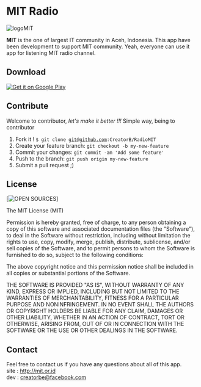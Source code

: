 # MIT Radio

![logoMIT](http://mit.or.id/web/wp-content/uploads/2012/06/cropped-LOGO-MIT-WEB1.png)

**MIT** is the one of largest IT community in Aceh, Indonesia. This app have been development to support MIT community. Yeah, everyone can use it app for listening MIT radio channel.

## Download

[![Get it on Google Play](https://www.gstatic.com/android/market_images/web/play_logo_x2.png)](https://play.google.com/store/apps/details?id=id.creatorb.radioMIT)

## Contribute

Welcome to contributor, *let's make it better !!!*
Simple way, being to contributor

1. Fork it ! <code>$ git clone git@github.com:CreatorB/RadioMIT</code>
2. Create your feature branch: `git checkout -b my-new-feature`
3. Commit your changes: `git commit -am 'Add some feature'`
4. Push to the branch: `git push origin my-new-feature`
5. Submit a pull request ;)

## License

[![OPEN SOURCES](http://opensource.org/trademarks/opensource/OSI-Approved-License-100x137.png)]

The MIT License (MIT)

Permission is hereby granted, free of charge, to any person obtaining a copy
of this software and associated documentation files (the "Software"), to deal
in the Software without restriction, including without limitation the rights
to use, copy, modify, merge, publish, distribute, sublicense, and/or sell
copies of the Software, and to permit persons to whom the Software is
furnished to do so, subject to the following conditions:

The above copyright notice and this permission notice shall be included in
all copies or substantial portions of the Software.

THE SOFTWARE IS PROVIDED "AS IS", WITHOUT WARRANTY OF ANY KIND, EXPRESS OR
IMPLIED, INCLUDING BUT NOT LIMITED TO THE WARRANTIES OF MERCHANTABILITY,
FITNESS FOR A PARTICULAR PURPOSE AND NONINFRINGEMENT. IN NO EVENT SHALL THE
AUTHORS OR COPYRIGHT HOLDERS BE LIABLE FOR ANY CLAIM, DAMAGES OR OTHER
LIABILITY, WHETHER IN AN ACTION OF CONTRACT, TORT OR OTHERWISE, ARISING FROM,
OUT OF OR IN CONNECTION WITH THE SOFTWARE OR THE USE OR OTHER DEALINGS IN
THE SOFTWARE.

## Contact

Feel free to contact us if you have any questions about all of this app.<br/>
site	: http://mit.or.id<br/>
dev	: creatorbe@facebook.com<br/>	



